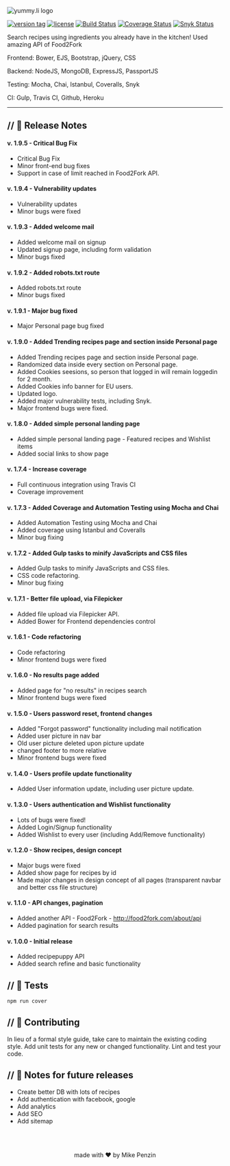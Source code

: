 ![yummy.li logo](https://yummy.li/img/Logo_1497186262201.png)

[![version tag](https://img.shields.io/badge/version-1.9.5-brightgreen.svg)](https://github.com/mikepenzin/yummy.li) [![license](https://img.shields.io/github/license/mikepenzin/yummy.li.svg)](https://github.com/mikepenzin/yummy.li) [![Build Status](https://travis-ci.org/mikepenzin/yummy.li.svg?branch=master)](https://travis-ci.org/mikepenzin/yummy.li) [![Coverage Status](https://coveralls.io/repos/github/mikepenzin/yummy.li/badge.svg?branch=master)](https://coveralls.io/github/mikepenzin/yummy.li?branch=master) [![Snyk Status](https://snyk.io/test/github/mikepenzin/yummy.li/badge.svg)](https://snyk.io/org/mikepenzin/project/250d7fd0-8314-4fd2-a849-8da1412b1580) 

Search recipes using ingredients you already have in the kitchen! Used amazing API of Food2Fork

Frontend: Bower, EJS, Bootstrap, jQuery, CSS

Backend: NodeJS, MongoDB, ExpressJS, PassportJS

Testing: Mocha, Chai, Istanbul, Coveralls, Snyk

CI: Gulp, Travis CI, Github, Heroku

------------------------------------------------------------

## // 🍒 Release Notes

#### v. 1.9.5 - Critical Bug Fix

- Critical Bug Fix
- Minor front-end bug fixes
- Support in case of limit reached in Food2Fork API.


#### v. 1.9.4 - Vulnerability updates

- Vulnerability updates
- Minor bugs were fixed


#### v. 1.9.3 - Added welcome mail

- Added welcome mail on signup
- Updated signup page, including form validation
- Minor bugs fixed


#### v. 1.9.2 - Added robots.txt route

- Added robots.txt route
- Minor bugs fixed


#### v. 1.9.1 - Major bug fixed

- Major Personal page bug fixed


#### v. 1.9.0 - Added Trending recipes page and section inside Personal page

- Added Trending recipes page and section inside Personal page.
- Randomized data inside every section on Personal page.
- Added Cookies seesions, so person that logged in will remain loggedin for 2 month.
- Added Cookies info banner for EU users.
- Updated logo.
- Added major vulnerability tests, including Snyk.
- Major frontend bugs were fixed.

#### v. 1.8.0 - Added simple personal landing page

- Added simple personal landing page - Featured recipes and Wishlist items
- Added social links to show page
 

#### v. 1.7.4 - Increase coverage

- Full continuous integration using Travis CI
- Coverage improvement


#### v. 1.7.3 - Added Coverage and Automation Testing using Mocha and Chai

- Added Automation Testing using Mocha and Chai
- Added coverage using Istanbul and Coveralls
- Minor bug fixing


#### v. 1.7.2 - Added Gulp tasks to minify JavaScripts and CSS files

- Added Gulp tasks to minify JavaScripts and CSS files.
- CSS code refactoring.
- Minor bug fixing


#### v. 1.7.1 - Better file upload, via Filepicker

- Added file upload via Filepicker API.
- Added Bower for Frontend dependencies control


#### v. 1.6.1 - Code refactoring

- Code refactoring
- Minor frontend bugs were fixed


#### v. 1.6.0 - No results page added

- Added page for "no results" in recipes search
- Minor frontend bugs were fixed


#### v. 1.5.0 - Users password reset, frontend changes

- Added "Forgot password" functionality including mail notification
- Added user picture in nav bar 
- Old user picture deleted upon picture update
- changed footer to more relative
- Minor frontend bugs were fixed


#### v. 1.4.0 - Users profile update functionality

- Added User information update, including user picture update.


#### v. 1.3.0 - Users authentication and Wishlist functionality

- Lots of bugs were fixed! 
- Added Login/Signup functionality
- Added Wishlist to every user (including Add/Remove functionality)


#### v. 1.2.0 - Show recipes, design concept

- Major bugs were fixed
- Added show page for recipes by id
- Made major changes in design concept of all pages (transparent navbar and better css file structure)


#### v. 1.1.0 - API changes, pagination

- Added another API - Food2Fork - http://food2fork.com/about/api
- Added pagination for search results


#### v. 1.0.0 - Initial release

- Added recipepuppy API
- Added search refine and basic functionality



## // 🥞 Tests

```js
npm run cover
```

## // 🍲 Contributing

In lieu of a formal style guide, take care to maintain the existing coding style. Add unit tests for any new or changed functionality. Lint and test your code.


## // 🍳 Notes for future releases

- Create better DB with lots of recipes
- Add authentication with facebook, google
- Add analytics
- Add SEO
- Add sitemap


<br>
<br>
<p style="text-align: center;">made with ❤️ by Mike Penzin</p>

